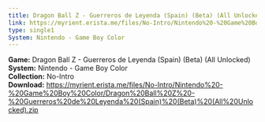 ```yaml
---
title: Dragon Ball Z - Guerreros de Leyenda (Spain) (Beta) (All Unlocked)
link: https://myrient.erista.me/files/No-Intro/Nintendo%20-%20Game%20Boy%20Color/Dragon%20Ball%20Z%20-%20Guerreros%20de%20Leyenda%20(Spain)%20(Beta)%20(All%20Unlocked).zip
type: single1
System: Nintendo - Game Boy Color
---
```

<b>Game:</b> Dragon Ball Z - Guerreros de Leyenda (Spain) (Beta) (All Unlocked)<br>
<b>System:</b> Nintendo - Game Boy Color<br>
<b>Collection:</b> No-Intro<br>
<b>Download:</b> https://myrient.erista.me/files/No-Intro/Nintendo%20-%20Game%20Boy%20Color/Dragon%20Ball%20Z%20-%20Guerreros%20de%20Leyenda%20(Spain)%20(Beta)%20(All%20Unlocked).zip
